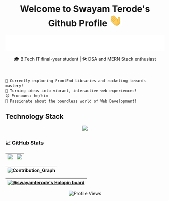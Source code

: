 <div align="center">
  <h1>Welcome to Swayam Terode's Github Profile <img src="https://raw.githubusercontent.com/ABSphreak/ABSphreak/master/gifs/Hi.gif" width="40px"></h1>

  ![Intro of Me](https://github.com/swayamterode/swayamterode/blob/main/img/Readme_Header.svg)
</div>

<div align="center">
  
🎓 B.Tech IT final-year student | 🛠️ DSA and MERN Stack enthusiast

</div>

<br>

```
🚀 Currently exploring FrontEnd Libraries and rocketing towards mastery!
🎨 Turning ideas into vibrant, interactive web experiences!
😄 Pronouns: he/him
💙 Passionate about the boundless world of Web Development!
```

## Technology Stack

<p align="center">
  
  <img src="https://skillicons.dev/icons?i=cpp,tailwind,javascript,mysql,postgres,mongodb,express,react,nextjs,docker,figma,threejs,postman,git,github,gitlab,vscode,vercel,vite,redux&perline=10"/>

</p>

 ###  📈 GitHub Stats

<div align="center">
  
<!-- ![Github Proflie Summary](https://github-profile-summary-cards.vercel.app/api/cards/profile-details?username=swayamterode&theme=github_dark) -->

| <img src="https://github-readme-stats.vercel.app/api?username=swayamterode&&show_icons=true&count_private=true&theme=github_dark"> | <img src="https://github-readme-streak-stats.herokuapp.com/?user=swayamterode&theme=blueberry_duo"/> |
| --- | ---- |

|![Contribution_Graph](https://github-readme-activity-graph.vercel.app/graph?username=swayamterode&bg_color=0d1117&color=ffffff&line=0891b2&point=ffffff&area_color=000000&area=true&hide_border=true&custom_title=Swayam's%20Commits%20Graph)|
|----|

|[![@swayamterode's Holopin board](https://holopin.me/swayamterode)](https://holopin.io/@swayamterode)|
|---|

</div>

<div align="center">
  
 ![Profile Views](https://komarev.com/ghpvc/?username=swayamterode)

</div>
